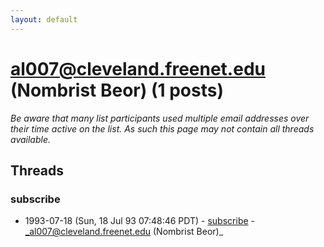 ```yaml
---
layout: default
---
```


# al007@cleveland.freenet.edu (Nombrist Beor) (1 posts)

_Be aware that many list participants used multiple email addresses over their time active on the list. As such this page may not contain all threads available._

## Threads

### subscribe
+ 1993-07-18 (Sun, 18 Jul 93 07:48:46 PDT) - [subscribe](/archive/1993/07/887e6fac478cbffd3b1dde9bf75db1cc66ba5524185f651ebffe0e40370aa6aa) - _al007@cleveland.freenet.edu (Nombrist Beor)_

